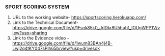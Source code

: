 ### SPORT SCORING SYSTEM

1. URL to the working website- https://sportscoring.herokuapp.com/
2. Link to the Technical Document- https://drive.google.com/file/d/1Fsnk85k0_JrlDkr8U5huh1_IOUgWPP1V/view?usp=sharing
3. Link to the Evidence video - https://drive.google.com/file/d/1wum83BAn4j4B-Lwj2q4tKY047sPIh65b/view?usp=drivesdk
